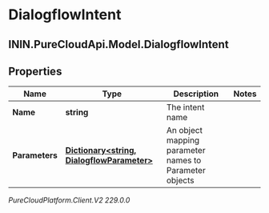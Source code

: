 # DialogflowIntent

## ININ.PureCloudApi.Model.DialogflowIntent

## Properties

|Name | Type | Description | Notes|
|------------ | ------------- | ------------- | -------------|
| **Name** | **string** | The intent name | |
| **Parameters** | [**Dictionary&lt;string, DialogflowParameter&gt;**](DialogflowParameter) | An object mapping parameter names to Parameter objects | |



_PureCloudPlatform.Client.V2 229.0.0_
